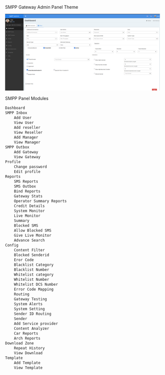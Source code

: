 SMPP Gateway Admin Panel Theme

![alt text](/smpp-admin-panel.png?raw=true)

SMPP Panel Modules

    Dashboard
    SMPP Inbox
        Add User
        View User
        Add reseller
        View Reseller
        Add Manager
        View Manager
    SMPP Outbox
        Add Gateway
        View Gateway
    Profile
        Change password
        Edit profile
    Reports
        SMS Reports
        SMS Outbox
        Bind Reports
        Gateway Stats
        Operator Summary Reports
        Credit Details
        System Monitor
        Live Monitor
        Summary
        Blocked SMS
        Allow Blocked SMS
        Give Live Monitor
        Advance Search
    Config
        Content Filter
        Blocked Senderid
        Eror Code
        Blacklist Category
        Blacklist Number
        Whitelist category
        Whitelist Number
        Whitelist DCS Number
        Error Code Mapping
        Routing
        Gateway Testing
        System Alerts
        System Setting
        Sender ID Routing
        Sender
        Add Service provider
        Content Analyzer
        Car Reports
        Arch Reports
    Download Zone
        Repeat History
        View Download
    Template
        Add Template
        View Template
